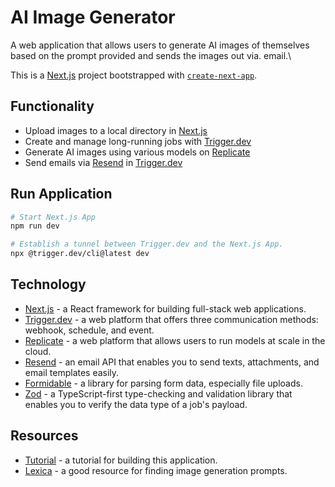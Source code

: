# AI Image Generator
A web application that allows users to generate AI images of themselves based on the prompt provided and sends the images out via. email.\

This is a [Next.js](https://nextjs.org/) project bootstrapped with [`create-next-app`](https://github.com/vercel/next.js/tree/canary/packages/create-next-app).

## Functionality
- Upload images to a local directory in [Next.js](https://nextjs.org/)
- Create and manage long-running jobs with [Trigger.dev](https://trigger.dev/)
- Generate AI images using various models on [Replicate](https://replicate.com/)
- Send emails via [Resend](https://resend.com/) in [Trigger.dev](https://trigger.dev/)

## Run Application
```bash
# Start Next.js App
npm run dev

# Establish a tunnel between Trigger.dev and the Next.js App.
npx @trigger.dev/cli@latest dev
```

## Technology
- [Next.js](https://nextjs.org/) - a React framework for building full-stack web applications.
- [Trigger.dev](https://trigger.dev/) - a web platform that offers three communication methods: webhook, schedule, and event.
- [Replicate](https://replicate.com/) - a web platform that allows users to run models at scale in the cloud.
- [Resend](https://resend.com/) - an email API that enables you to send texts, attachments, and email templates easily.
- [Formidable](https://www.npmjs.com/package/formidable) - a library for parsing form data, especially file uploads.
- [Zod](https://zod.dev/) - a TypeScript-first type-checking and validation library that enables you to verify the data type of a job's payload.

## Resources
- [Tutorial](https://trigger.dev/blog/turn-your-face-into-a-super-hero) - a tutorial for building this application.
- [Lexica](https://lexica.art) - a good resource for finding image generation prompts.
